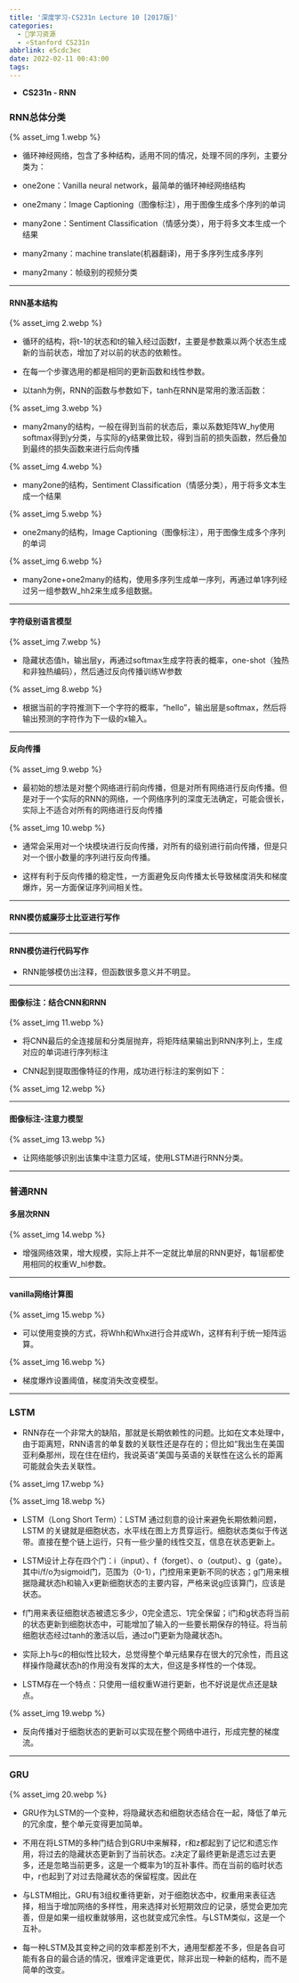 ```yaml
---
title: '深度学习-CS231n Lecture 10 [2017版]'
categories:
  - 🌙学习资源
  - ⭐Stanford CS231n
abbrlink: e5cdc3ec
date: 2022-02-11 00:43:00
tags:
---
```


- **CS231n - RNN**

### RNN总体分类

{% asset_img 1.webp %}

- 循环神经网络，包含了多种结构，适用不同的情况，处理不同的序列，主要分类为：

- one2one：Vanilla neural network，最简单的循环神经网络结构

- one2many：Image Captioning（图像标注），用于图像生成多个序列的单词

- many2one：Sentiment Classification（情感分类），用于将多文本生成一个结果

- many2many：machine translate(机器翻译)，用于多序列生成多序列

- many2many：帧级别的视频分类

<!--more-->

***

#### RNN基本结构

{% asset_img 2.webp %}

- 循环的结构，将t-1的状态和t的输入经过函数f，主要是参数乘以两个状态生成新的当前状态，增加了对以前的状态的依赖性。

- 在每一个步骤选用的都是相同的更新函数和线性参数。

- 以tanh为例，RNN的函数与参数如下，tanh在RNN是常用的激活函数：

{% asset_img 3.webp %}

- many2many的结构，一般在得到当前的状态后，乘以系数矩阵W_hy使用softmax得到y分类，与实际的y结果做比较，得到当前的损失函数，然后叠加到最终的损失函数来进行后向传播

{% asset_img 4.webp %}

- many2one的结构，Sentiment Classification（情感分类），用于将多文本生成一个结果

{% asset_img 5.webp %}

- one2many的结构，Image Captioning（图像标注），用于图像生成多个序列的单词

{% asset_img 6.webp %}

- many2one+one2many的结构，使用多序列生成单一序列，再通过单1序列经过另一组参数W_hh2来生成多组数据。

***

#### 字符级别语言模型

{% asset_img 7.webp %}

- 隐藏状态值h，输出层y，再通过softmax生成字符表的概率，one-shot（独热和非独热编码），然后通过反向传播训练W参数

{% asset_img 8.webp %}

- 根据当前的字符推测下一个字符的概率，“hello”，输出层是softmax，然后将输出预测的字符作为下一级的x输入。

***

#### 反向传播

{% asset_img 9.webp %}

- 最初始的想法是对整个网络进行前向传播，但是对所有网络进行反向传播。但是对于一个实际的RNN的网络，一个网络序列的深度无法确定，可能会很长，实际上不适合对所有的网络进行反向传播

{% asset_img 10.webp %}

- 通常会采用对一个块模块进行反向传播，对所有的级别进行前向传播，但是只对一个很小数量的序列进行反向传播。

- 这样有利于反向传播的稳定性，一方面避免反向传播太长导致梯度消失和梯度爆炸，另一方面保证序列间相关性。

***

#### RNN模仿威廉莎士比亚进行写作

***

#### RNN模仿进行代码写作

- RNN能够模仿出注释，但函数很多意义并不明显。

***

#### 图像标注：结合CNN和RNN

{% asset_img 11.webp %}

- 将CNN最后的全连接层和分类层抛弃，将矩阵结果输出到RNN序列上，生成对应的单词进行序列标注

- CNN起到提取图像特征的作用，成功进行标注的案例如下：

{% asset_img 12.webp %}

***

#### 图像标注-注意力模型

{% asset_img 13.webp %}

- 让网络能够识别出该集中注意力区域，使用LSTM进行RNN分类。

***

### 普通RNN

#### 多层次RNN

{% asset_img 14.webp %}

- 增强网络效果，增大规模，实际上并不一定就比单层的RNN更好，每1层都使用相同的权重W_hl参数。

***

#### vanilla网络计算图

{% asset_img 15.webp %}

- 可以使用变换的方式，将Whh和Whx进行合并成Wh，这样有利于统一矩阵运算。

{% asset_img 16.webp %}

- 梯度爆炸设置阈值，梯度消失改变模型。

***

### LSTM

- RNN存在一个非常大的缺陷，那就是长期依赖性的问题。比如在文本处理中，由于距离短，RNN语言的单复数的关联性还是存在的；但比如“我出生在美国亚利桑那州，现在住在纽约，我说英语”美国与英语的关联性在这么长的距离可能就会失去关联性。

{% asset_img 17.webp %}

{% asset_img 18.webp %}

- LSTM（Long Short Term）：LSTM 通过刻意的设计来避免长期依赖问题，LSTM 的关键就是细胞状态，水平线在图上方贯穿运行。细胞状态类似于传送带。直接在整个链上运行，只有一些少量的线性交互，信息在状态更新上。

- LSTM设计上存在四个门：i（input）、f（forget）、o（output）、g（gate）。其中i/f/o为sigmoid门，范围为（0-1），门控用来更新不同的状态；g门用来根据隐藏状态h和输入x更新细胞状态的主要内容，严格来说g应该算门，应该是状态。

- f门用来表征细胞状态被遗忘多少，0完全遗忘、1完全保留；i门和g状态将当前的状态更新到细胞状态中，可能增加了输入的一些要长期保存的特征。将当前细胞状态经过tanh的激活以后，通过o门更新为隐藏状态h。

- 实际上h与c的相似性比较大，总觉得整个单元结果存在很大的冗余性，而且这样操作隐藏状态h的作用没有发挥的太大，但这是多样性的一个体现。

- LSTM存在一个特点：只使用一组权重W进行更新，也不好说是优点还是缺点。

{% asset_img 19.webp %}

- 反向传播对于细胞状态的更新可以实现在整个网络中进行，形成完整的梯度流。

***

### GRU

{% asset_img 20.webp %}

- GRU作为LSTM的一个变种，将隐藏状态和细胞状态结合在一起，降低了单元的冗余度，整个单元变得更加简单。

- 不用在将LSTM的多种门结合到GRU中来解释，r和z都起到了记忆和遗忘作用，将过去的隐藏状态更新到了当前状态。z决定了最终更新是遗忘过去更多，还是忽略当前更多，这是一个概率为1的互补事件。而在当前的临时状态中，r也起到了对过去隐藏状态的保留程度。因此在

- 与LSTM相比，GRU有3组权重待更新，对于细胞状态中，权重用来表征选择，相当于增加网络的多样性，用来选择对长短期效应的记录，感觉会更加完善，但是如果一组权重就够用，这也就变成冗余性。与LSTM类似，这是一个互补。

- 每一种LSTM及其变种之间的效率都差别不大，通用型都差不多，但是各自可能有各自的最合适的情况，很难评定谁更优，除非出现一种新的结构，而不是简单的改变。
